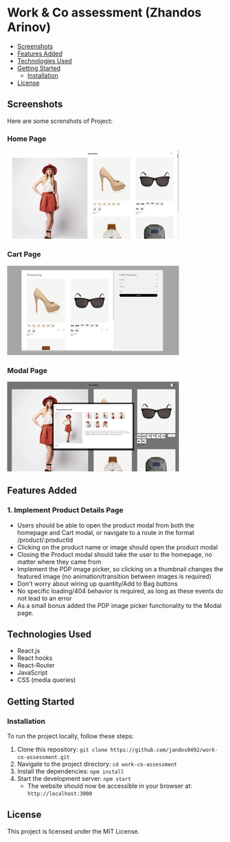 # Work & Co assessment (Zhandos Arinov)

- [Screenshots](#screenshots)
- [Features Added](#features-added)
- [Technologies Used](#technologies-used)
- [Getting Started](#getting-started)
  - [Installation](#installation)
- [License](#license)

<h2 id="screenshots">Screenshots</h2>

Here are some screnshots of Project:

### Home Page

<img src="./public/screenshots/home-page.jpg" alt="Home Page screenshot" width="400px">

### Cart Page

<img src="./public/screenshots/cart-page.jpg" alt="Cart Page screnshot" width="400px">

### Modal Page

<img src="./public/screenshots/modal-page.jpg" alt=" Modal Page screenshot" width="400px">

<h2 id="features-added">Features Added</h2>

<h3>1. Implement Product Details Page</h3>

- Users should be able to open the product modal from both the homepage and Cart modal, or navigate to a route in the format /product/:productId
- Clicking on the product name or image should open the product modal
- Closing the Product modal should take the user to the homepage, no matter where they came from
- Implement the PDP image picker, so clicking on a thumbnail changes the featured image (no animation/transition between images is required)
- Don't worry about wiring up quantity/Add to Bag buttons
- No specific loading/404 behavior is required, as long as these events do not lead to an error
- As a small bonus added the PDP image picker functionality to the Modal page.



<h2 id="technologies-used">Technologies Used</h2>

- React.js
- React hooks
- React-Router
- JavaScript
- CSS (media queries)

<h2 id="getting-started">Getting Started</h2>

<h3 id="installation">Installation</h3>

To run the project locally, follow these steps:

1. Clone this repository: `git clone https://github.com/jandos0492/work-co-assessment.git`
2. Navigate to the project directory: `cd work-co-assessment`
3. Install the dependencies: `npm install`
4. Start the development server: `npm start`
    - The website should now be accessible in your browser at: `http://localhost:3000`

<h2 id="license">License</h2>

This project is licensed under the MIT License.